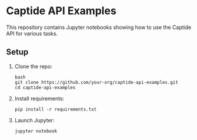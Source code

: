 # Captide API Examples

This repository contains Jupyter notebooks showing how to use the Captide API for various tasks.

## Setup

1. Clone the repo:
   ```
   bash
   git clone https://github.com/your-org/captide-api-examples.git
   cd captide-api-examples
   ```
2. Install requirements:
   ```
   pip install -r requirements.txt
   ```

4. Launch Jupyter:
   ```
   jupyter notebook
   ```
